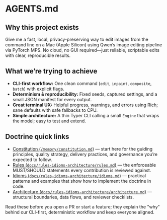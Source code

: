 # AGENTS.md

## Why this project exists
Give me a fast, local, privacy-preserving way to edit images from the command line on a Mac (Apple Silicon) using Qwen’s image editing pipeline via PyTorch MPS. No cloud, no GUI required—just reliable, scriptable edits with clear, reproducible results.

## What we’re trying to achieve
- **CLI-first workflow:** One clean command (`edit`, `inpaint`, `composite`, `batch`) with explicit flags.
- **Determinism & reproducibility:** Fixed seeds, captured settings, and a small JSON manifest for every output.
- **Great terminal UX:** Helpful progress, warnings, and errors using Rich; sane defaults with safe fallbacks to CPU.
- **Simple architecture:** A thin Typer CLI calling a small `Engine` that wraps the model; easy to test and extend.

## Doctrine quick links
- [Constitution (`/memory/constitution.md`)](./memory/constitution.md) — start here for the guiding principles, quality strategy, delivery practices, and governance you’re expected to follow.
- [Rules (`docs/rules-idioms-architecture/rules.md`)](./docs/rules-idioms-architecture/rules.md) — the enforceable MUST/SHOULD statements every contribution is reviewed against.
- [Idioms (`docs/rules-idioms-architecture/idioms.md`)](./docs/rules-idioms-architecture/idioms.md) — practical patterns and examples that show how to implement the doctrine in code.
- [Architecture (`docs/rules-idioms-architecture/architecture.md`)](./docs/rules-idioms-architecture/architecture.md) — structural boundaries, data flows, and reviewer checklists.

Read these before you open a PR or start a feature; they explain the "why" behind our CLI-first, deterministic workflow and keep everyone aligned.

